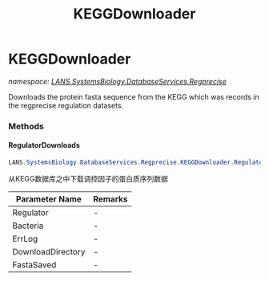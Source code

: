 ﻿---
title: KEGGDownloader
---

# KEGGDownloader
_namespace: [LANS.SystemsBiology.DatabaseServices.Regprecise](N-LANS.SystemsBiology.DatabaseServices.Regprecise.html)_

Downloads the protein fasta sequence from the KEGG which was records in the regprecise regulation datasets.

### Methods

#### RegulatorDownloads
```csharp
LANS.SystemsBiology.DatabaseServices.Regprecise.KEGGDownloader.RegulatorDownloads(LANS.SystemsBiology.DatabaseServices.Regprecise.Regulator,LANS.SystemsBiology.DatabaseServices.Regprecise.BacteriaGenome,Microsoft.VisualBasic.Logging.LogFile,System.String,System.String)
```
从KEGG数据库之中下载调控因子的蛋白质序列数据

|Parameter Name|Remarks|
|--------------|-------|
|Regulator|-|
|Bacteria|-|
|ErrLog|-|
|DownloadDirectory|-|
|FastaSaved|-|






